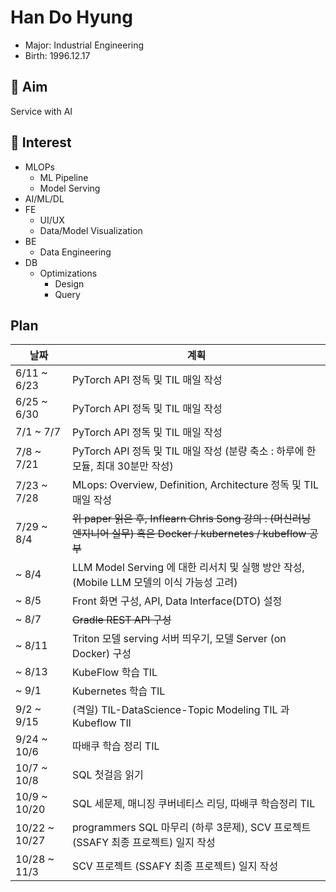 # Han Do Hyung

- Major: Industrial Engineering
- Birth: 1996.12.17

## 🎯 Aim

Service with AI

## 👀 Interest

- MLOPs
  - ML Pipeline
  - Model Serving
- AI/ML/DL
- FE
  - UI/UX
  - Data/Model Visualization
- BE
  - Data Engineering
- DB
  - Optimizations
    - Design
    - Query

## Plan

| 날짜          | 계획                                                                                                               |
| ------------- | ------------------------------------------------------------------------------------------------------------------ |
| 6/11 ~ 6/23   | PyTorch API 정독 및 TIL 매일 작성                                                                                  |
| 6/25 ~ 6/30   | PyTorch API 정독 및 TIL 매일 작성                                                                                  |
| 7/1 ~ 7/7     | PyTorch API 정독 및 TIL 매일 작성                                                                                  |
| 7/8 ~ 7/21    | PyTorch API 정독 및 TIL 매일 작성 (분량 축소 : 하루에 한모듈, 최대 30분만 작성)                                    |
| 7/23 ~ 7/28   | MLops: Overview, Definition, Architecture 정독 및 TIL 매일 작성                                                    |
| 7/29 ~ 8/4    | ~~위 paper 읽은 후, Inflearn Chris Song 강의 : (머신러닝 엔지니어 실무) 혹은 Docker / kubernetes / kubeflow 공부~~ |
| ~ 8/4         | LLM Model Serving 에 대한 리서치 및 실행 방안 작성, (Mobile LLM 모델의 이식 가능성 고려)                           |
| ~ 8/5         | Front 화면 구성, API, Data Interface(DTO) 설정                                                                     |
| ~ 8/7         | ~~Gradle REST API 구성~~                                                                                           |
| ~ 8/11        | Triton 모델 serving 서버 띄우기, 모델 Server (on Docker) 구성                                                      |
| ~ 8/13        | KubeFlow 학습 TIL                                                                                                  |
| ~ 9/1         | Kubernetes 학습 TIL                                                                                                |
| 9/2 ~ 9/15    | (격일) TIL-DataScience-Topic Modeling TIL 과 Kubeflow TIl                                                          |
| 9/24 ~ 10/6   | 따배쿠 학습 정리 TIL                                                                                               |
| 10/7 ~ 10/8   | SQL 첫걸음 읽기                                                                                                    |
| 10/9 ~ 10/20  | SQL 세문제, 매니징 쿠버네티스 리딩, 따배쿠 학습정리 TIL                                                            |
| 10/22 ~ 10/27 | programmers SQL 마무리 (하루 3문제), SCV 프로젝트 (SSAFY 최종 프로젝트) 일지 작성                                  |
| 10/28 ~ 11/3  | SCV 프로젝트 (SSAFY 최종 프로젝트) 일지 작성                                                                       |
